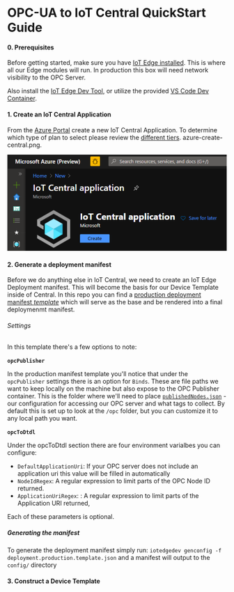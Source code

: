 # OPC-UA to IoT Central QuickStart Guide

#### 0. Prerequisites

Before getting started, make sure you have [IoT Edge installed](https://docs.microsoft.com/en-us/azure/iot-edge/how-to-install-iot-edge-linux).  This is where all our Edge modules will run. In production this box will need network visibility to the OPC Server.

Also install the [IoT Edge Dev Tool](https://github.com/Azure/iotedgedev), or utilize the provided [VS Code Dev Container](https://code.visualstudio.com/docs/remote/containers).

#### 1. Create an IoT Central Application

From the [Azure Portal](https://portal.azure.com) create a new IoT Central Application.  To determine which type of plan to select please review the [different tiers](https://azure.microsoft.com/en-us/pricing/details/iot-central/).
azure-create-central.png.

![Create an IoT Central Application](./images/azure-create-central.png)


#### 2. Generate a deployment manifest

Before we do anything else in IoT Central, we need to create an IoT Edge Deployment manifest.  This will become the basis for our Device Template inside of Central. In this repo you can find a [production deployment manifest _template_](./deployment.production.template.json) which will serve as the base and be rendered into a final deploymenmt manifest.

###### Settings

In this template there's a few options to note:

**`opcPublisher`**

In the production manifest template you'll notice that under the `opcPublisher` settings there is an option for `Binds`.  These are file paths we want to keep locally on the machine but also expose to the OPC Publisher container.  This is the folder where we'll need to place [`publishedNodes.json`](./modules/opcPublisher/publishedNodes.json) - our configuration for accessing our OPC server and what tags to collect.  By default this is set up to look at the `/opc` folder, but you can customize it to any local path you want.


**`opcToDtdl`**

Under the opcToDtdl section there are four environment varialbes you can configure:

 - `DefaultApplicationUri`: If your OPC server does not include an application uri this value will be filled in automatically
- `NodeIdRegex`: A regular expression to limit parts of the OPC Node ID returned.
- `ApplicationUriRegex`: : A regular expression to limit parts of the Application URI returned,

Each of these parameters is optional.

##### Generating the manifest

To generate the deployment manifest simply run: `iotedgedev genconfig -f deployment.production.template.json` and a manifest will output to the `config/` directory

#### 3. Construct a Device Template